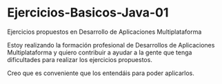 # Ejercicios-Basicos-Java-01
Ejercicios propuestos en Desarrollo de Aplicaciones Multiplataforma

Estoy realizando la formación profesional de Desarrollos de Aplicaciones Multiplataforma y quiero contribuir a ayudar a la gente que tenga dificultades para realizar los ejercicios propuestos.

Creo que es conveniente que los entendáis para poder aplicarlos.
